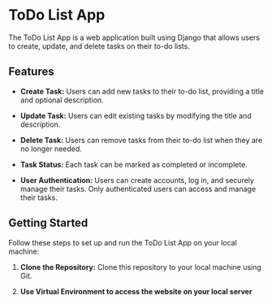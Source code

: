 # ToDo List App

The ToDo List App is a web application built using Django that allows users to create, update, and delete tasks on their to-do lists.

## Features

- **Create Task:** Users can add new tasks to their to-do list, providing a title and optional description.

- **Update Task:** Users can edit existing tasks by modifying the title and description.

- **Delete Task:** Users can remove tasks from their to-do list when they are no longer needed.

- **Task Status:** Each task can be marked as completed or incomplete.

- **User Authentication:** Users can create accounts, log in, and securely manage their tasks. Only authenticated users can access and manage their tasks.

## Getting Started

Follow these steps to set up and run the ToDo List App on your local machine:

1. **Clone the Repository:** Clone this repository to your local machine using Git.

  
2. **Use Virtual Environment to access the website on your local server**
